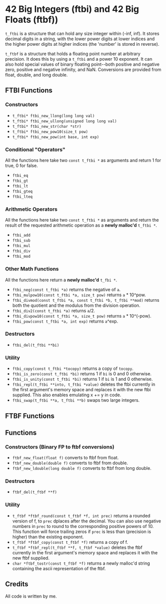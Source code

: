 # 42 Big Integers (ftbi) and 42 Big Floats (ftbf))

`t_ftbi` is a structure that can hold any size integer within (-inf, inf). It stores decimal digits in a string, with the lower power digits at lower indices and the higher power digits at higher indices (the 'number' is stored in reverse).   

`t_ftbf` is a structure that holds a floating point number at arbitrary precision. It does this by using a `t_ftbi` and a power 10 exponent. It can also hold special values of binary floating point--both positive and negative zero, positive and negative infinity, and NaN. Conversions are provided from float, double, and long double.   

## FTBI Functions

### Constructors

- `t_ftbi* ftbi_new_llong(long long val)`
- `t_ftbi* ftbi_new_ullong(unsigned long long val)`
- `t_ftbi* ftbi_new_str(char *str)`
- `t_ftbi* ftbi_new_pow10(size_t pow)`
- `t_ftbi* ftbi_new_pow(int base, int exp)`

### Conditional "Operators"

All the functions here take two `const t_ftbi *` as arguments and return 1 for true, 0 for false.  

- `ftbi_eq`
- `ftbi_gt`
- `ftbi_lt`
- `ftbi_gteq`
- `ftbi_lteq`

### Arithmetic Operators

All the functions here take two `const t_ftbi *` as arguments and return the result of the requested arithmetic operation as a **newly malloc'd** `t_ftbi *`.  

- `ftbi_add`
- `ftbi_sub`
- `ftbi_mul`
- `ftbi_div`
- `ftbi_mod`

### Other Math Functions

All the functions here return a **newly malloc'd** `t_fbi *`.

- `ftbi_neg(const t_ftbi *a)` returns the negative of `a`.
- `ftbi_mulpow10(const t_ftbi *a, size_t pow)` returns `a` * 10^pow.
- `ftbi_divmod(const t_ftbi *a, const t_ftbi *b, t_ftbi **mod)` returns both the quotient and the modulus from the division operation.
- `ftbi_div2(const t_ftbi *a)` returns `a`/2.
- `ftbi_divpow10(const t_ftbi *a, size_t pow)` returns `a` * 10^(-pow).
- `ftbi_pow(const t_ftbi *a, int exp)` returns `a`^exp.

### Destructors

- `ftbi_del(t_ftbi **bi)`

### Utility

- `ftbi_copy(const t_ftbi *tocopy)` returns a copy of `tocopy`.
- `ftbi_is_zero(const t_ftbi *bi)` returns 1 if `bi` is 0 and 0 otherwise.
- `ftbi_is_unity(const t_ftbi *bi)` returns 1 if `bi` is 1 and 0 otherwise.
- `ftbi_repl(t_ftbi **into, t_ftbi *value)` deletes the ftbi currently in the first argument's memory space and replaces it with the new ftbi supplied. This also enables emulating x += y in code.   
- `ftbi_swap(t_ftbi **a, t_ftbi **b)` swaps two large integers.  

## FTBF Functions

## Functions
### Constructors (Binary FP to ftbf conversions)

- `ftbf_new_float(float f)` converts to ftbf from float.
- `ftbf_new_double(double f)` converts to ftbf from double.
- `ftbf_new_ldouble(long double f)` converts to ftbf from long double.

### Destructors

- `ftbf_del(t_ftbf **f)`

### Utility

- `t_ftbf *ftbf_round(const t_ftbf *f, int prec)` returns a rounded version of f, to `prec` dplaces after the decimal. You can also use negative numbers in `prec` to round to the corresponding positive powers of 10. This function will force trailing zeros if `prec` is less than (precision is higher) than the existing exponent.  
- `t_ftbf *ftbf_copy(const t_ftbf *f)` returns a copy of f.  
- `t_ftbf *ftbf_repl(t_ftbf **f, t_ftbf *value)` deletes the ftbf currently in the first argument's memory space and replaces it with the new ftbf supplied.  
- `char *ftbf_tostr(const t_ftbf *f)` returns a newly malloc'd string containing the ascii representation of the ftbf.  

## Credits

All code is written by me.
